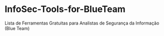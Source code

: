 # InfoSec-Tools-for-BlueTeam
Lista de Ferramentas Gratuitas para Analistas de Segurança da Informação (Blue Team)
